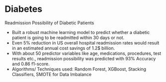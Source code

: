 # Diabetes
Readmission Possibility of Diabetic Patients
- Built a robust machine learning model to predict whether a diabetic patient is going to be readmitted within 30 days or not.
- Even 5% reduction in US overall hospital readmission rates would result in an estimated annual cost savings of 1.2$ billion.
- With about 50 predictor variables like age, medications, procedures, test results etc., readmission possibility was predicted with 93% Accuracy and 0.86 f1-score.
- Algorithms/ Techniques used: Random Forest, XGBoost, Stacking Classifiers, SMOTE for Data Imbalance
